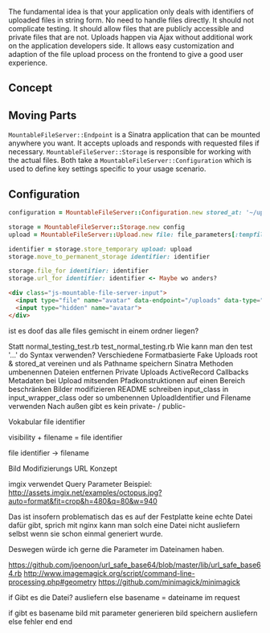 The fundamental idea is that your application only deals with identifiers of uploaded files in string form. No need to handle files directly. It should not complicate testing. It should allow files that are publicly accessible and private files that are not. Uploads happen via Ajax without additional work on the application developers side. It allows easy customization and adaption of the file upload process on the frontend to give a good user experience.

## Concept


## Moving Parts
`MountableFileServer::Endpoint` is a Sinatra application that can be mounted anywhere you want. It accepts uploads and responds with requested files if necessary. `MountableFileServer::Storage` is responsible for working with the actual files. Both take a `MountableFileServer::Configuration` which is used to define key settings specific to your usage scenario.

## Configuration
~~~ruby
configuration = MountableFileServer::Configuration.new stored_at: '~/uploads', mounted_at: '/uploads'
~~~

~~~ruby
storage = MountableFileServer::Storage.new config
upload = MountableFileServer::Upload.new file: file_parameters[:tempfile].read, type: 'public'

identifier = storage.store_temporary upload: upload
storage.move_to_permanent_storage identifier: identifier

storage.file_for identifier: identifier
storage.url_for identifier: identifier <- Maybe wo anders?
~~~

~~~html
<div class="js-mountable-file-server-input">
  <input type="file" name="avatar" data-endpoint="/uploads" data-type="public">
  <input type="hidden" name="avatar">
</div>
~~~

ist es doof das alle files gemischt in einem ordner liegen?


Statt normal_testing_test.rb test_normal_testing.rb
Wie kann man den test '...' do Syntax verwenden?
Verschiedene Formatbasierte Fake Uploads
root & stored_at vereinen und als Pathname speichern
Sinatra Methoden umbenennen
Dateien entfernen
Private Uploads
ActiveRecord Callbacks
Metadaten bei Upload mitsenden
Pfadkonstruktionen auf einen Bereich beschränken
Bilder modifizieren
README schreiben
input_class in input_wrapper_class oder so umbenennen
UploadIdentifier und Filename verwenden
  Nach außen gibt es kein private- / public-








Vokabular file identifier

visibility + filename = file identifier

file identifier -> filename



Bild Modifizierungs URL Konzept

imgix verwendet Query Parameter
Beispiel: http://assets.imgix.net/examples/octopus.jpg?auto=format&fit=crop&h=480&q=80&w=940

Das ist insofern problematisch das es auf der Festplatte keine echte Datei dafür gibt, sprich mit nginx kann man solch eine Datei nicht ausliefern selbst wenn sie schon einmal generiert wurde.

Deswegen würde ich gerne die Parameter im Dateinamen haben.

https://github.com/joenoon/url_safe_base64/blob/master/lib/url_safe_base64.rb
http://www.imagemagick.org/script/command-line-processing.php#geometry
https://github.com/minimagick/minimagick


if Gibt es die Datei?
  ausliefern
else
  basename = dateiname im request

  if gibt es basename
    bild mit parameter generieren
    bild speichern
    ausliefern
  else
    fehler
  end
end
